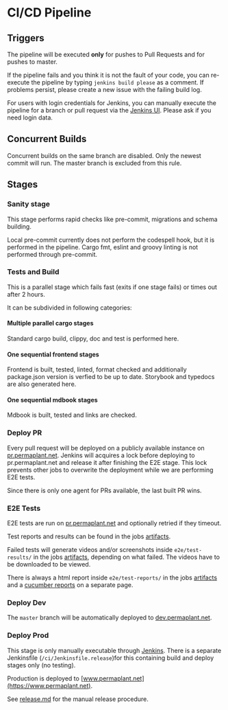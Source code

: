 # CI/CD Pipeline

## Triggers

The pipeline will be executed **only** for pushes to Pull Requests and for pushes to master.

If the pipeline fails and you think it is not the fault of your code, you can re-execute the pipeline by typing `jenkins build please` as a comment.
If problems persist, please create a new issue with the failing build log.

For users with login credentials for Jenkins, you can manually execute the pipeline for a branch or pull request via the [Jenkins UI](https://build.libelektra.org/job/PermaplanT/).
Please ask if you need login data.

## Concurrent Builds

Concurrent builds on the same branch are disabled.
Only the newest commit will run.
The master branch is excluded from this rule.

## Stages

### Sanity stage

This stage performs rapid checks like pre-commit, migrations and schema building.

Local pre-commit currently does not perform the codespell hook, but it is performed in the pipeline.
Cargo fmt, eslint and groovy linting is not performed through pre-commit.

### Tests and Build

This is a parallel stage which fails fast (exits if one stage fails) or times out after 2 hours.

It can be subdivided in following categories:

#### Multiple parallel cargo stages

Standard cargo build, clippy, doc and test is performed here.

#### One sequential frontend stages

Frontend is built, tested, linted, format checked and additionally package.json version is verfied to be up to date.
Storybook and typedocs are also generated here.

#### One sequential mdbook stages

Mdbook is built, tested and links are checked.

### Deploy PR

Every pull request will be deployed on a publicly available instance on [pr.permaplant.net](https://pr.permaplant.net).
Jenkins will acquires a lock before deploying to pr.permaplant.net and release it after finishing the E2E stage.
This lock prevents other jobs to overwrite the deployment while we are performing E2E tests.

Since there is only one agent for PRs available, the last built PR wins.

### E2E Tests

E2E tests are run on [pr.permaplant.net](https://pr.permaplant.net) and optionally retried if they timeout.

Test reports and results can be found in the jobs [artifacts](https://build.libelektra.org/job/PermaplanT/job/master/lastCompletedBuild/artifact/e2e/).

Failed tests will generate videos and/or screenshots inside `e2e/test-results/` in the jobs [artifacts](https://build.libelektra.org/job/PermaplanT/job/master/lastCompletedBuild/artifact/e2e/), depending on what failed.
The videos have to be downloaded to be viewed.

There is always a html report inside `e2e/test-reports/` in the jobs [artifacts](https://build.libelektra.org/job/PermaplanT/job/master/lastCompletedBuild/artifact/e2e/) and a [cucumber reports](https://build.libelektra.org/job/PermaplanT/job/master/lastCompletedBuild/cucumber-html-reports/overview-features.html) on a separate page.

### Deploy Dev

The `master` branch will be automatically deployed to [dev.permaplant.net](https://dev.permaplant.net).

### Deploy Prod

This stage is only manually executable through [Jenkins](https://build.libelektra.org/job/PermaplanT-Release/).
There is a separate Jenkinsfile (`/ci/Jenkinsfile.release`)for this containing build and deploy stages only (no testing).

Production is deployed to [www.permaplant.net](https://www.permaplant.net).

See [release.md](./release.md) for the manual release procedure.

